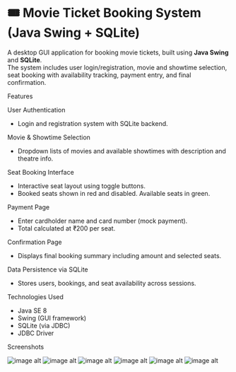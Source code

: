 # 🎟️ Movie Ticket Booking System (Java Swing + SQLite)

A desktop GUI application for booking movie tickets, built using **Java Swing** and **SQLite**.  
The system includes user login/registration, movie and showtime selection, seat booking with availability tracking, payment entry, and final confirmation.


 Features

User Authentication
  - Login and registration system with SQLite backend.
  
Movie & Showtime Selection  
  - Dropdown lists of movies and available showtimes with description and theatre info.

Seat Booking Interface 
  - Interactive seat layout using toggle buttons.  
  - Booked seats shown in red and disabled. Available seats in green.

Payment Page  
  - Enter cardholder name and card number (mock payment).  
  - Total calculated at ₹200 per seat.

Confirmation Page  
  - Displays final booking summary including amount and selected seats.

Data Persistence via SQLite  
  - Stores users, bookings, and seat availability across sessions.

Technologies Used

- Java SE 8
- Swing (GUI framework)
- SQLite (via JDBC)
- JDBC Driver

 Screenshots

 ![image alt]()
 ![image alt]()
 ![image alt]()
 ![image alt]()
 ![image alt]()
 ![image alt]()



